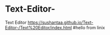 # Text-Editor-
Text Editor
https://sushantaa.github.io/Text-Editor-/Text%20Editor/index.html
#hello from linix
